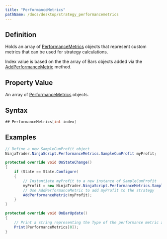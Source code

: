 ```yaml
---
title: "PerformanceMetrics"
pathName: /docs/desktop/strategy_performancemetrics
---
```


## Definition

Holds an array of [PerformanceMetrics](/docs/desktop/performancemetrics) objects that represent custom metrics that can be used for strategy calculations.

Index value is based on the the array of Bars objects added via the [AddPerformanceMetric](/docs/desktop/addperformancemetric) method.

## Property Value

An array of [PerformanceMetrics](/docs/desktop/performancemetrics) objects.

## Syntax

```csharp
## PerformanceMetrics[int index]
```

## Examples

```csharp
// Define a new SampleCumProfit object
NinjaTrader.NinjaScript.PerformanceMetrics.SampleCumProfit myProfit;

protected override void OnStateChange()
{
    if (State == State.Configure)
    {
        // Instantiate myProfit to a new instance of SampleCumProfit
        myProfit = new NinjaTrader.NinjaScript.PerformanceMetrics.SampleCumProfit();
        // Use AddPerformanceMetric to add myProfit to the strategy
        AddPerformanceMetric(myProfit);
    }
}

protected override void OnBarUpdate()
{
    // Print a string representing the Type of the performance metric at Index 0 of the PerformanceMetrics collection
    Print(PerformanceMetrics[0]);
}
```
